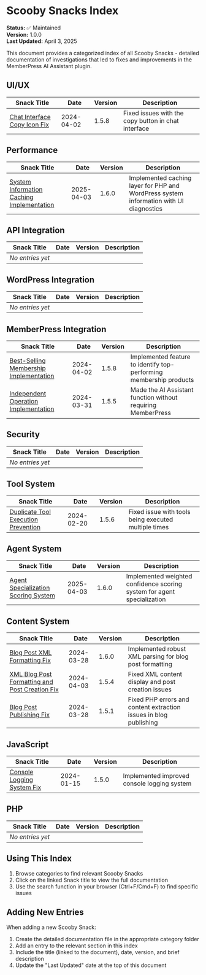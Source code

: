 # Scooby Snacks Index

**Status:** ✅ Maintained  
**Version:** 1.0.0  
**Last Updated:** April 3, 2025

This document provides a categorized index of all Scooby Snacks - detailed documentation of investigations that led to fixes and improvements in the MemberPress AI Assistant plugin.

## UI/UX

| Snack Title | Date | Version | Description |
|-------------|------|---------|-------------|
| [Chat Interface Copy Icon Fix](interface/chat-interface-copy-icon-fix.md) | 2024-04-02 | 1.5.8 | Fixed issues with the copy button in chat interface |

## Performance

| Snack Title | Date | Version | Description |
|-------------|------|---------|-------------|
| [System Information Caching Implementation](performance/system-information-caching.md) | 2025-04-03 | 1.6.0 | Implemented caching layer for PHP and WordPress system information with UI diagnostics |

## API Integration

| Snack Title | Date | Version | Description |
|-------------|------|---------|-------------|
| *No entries yet* |  |  |  |

## WordPress Integration

| Snack Title | Date | Version | Description |
|-------------|------|---------|-------------|
| *No entries yet* |  |  |  |

## MemberPress Integration

| Snack Title | Date | Version | Description |
|-------------|------|---------|-------------|
| [Best-Selling Membership Implementation](membership/best-selling-membership-implementation.md) | 2024-04-02 | 1.5.8 | Implemented feature to identify top-performing membership products |
| [Independent Operation Implementation](architecture/independent-operation-implementation.md) | 2024-03-31 | 1.5.5 | Made the AI Assistant function without requiring MemberPress |

## Security

| Snack Title | Date | Version | Description |
|-------------|------|---------|-------------|
| *No entries yet* |  |  |  |

## Tool System

| Snack Title | Date | Version | Description |
|-------------|------|---------|-------------|
| [Duplicate Tool Execution Prevention](tool-system/duplicate-tool-execution-snack.md) | 2024-02-20 | 1.5.6 | Fixed issue with tools being executed multiple times |

## Agent System

| Snack Title | Date | Version | Description |
|-------------|------|---------|-------------|
| [Agent Specialization Scoring System](agents/agent-specialization-scoring.md) | 2025-04-03 | 1.6.0 | Implemented weighted confidence scoring system for agent specialization |

## Content System

| Snack Title | Date | Version | Description |
|-------------|------|---------|-------------|
| [Blog Post XML Formatting Fix](content-system/blog-post-xml-formatting-snack.md) | 2024-03-28 | 1.6.0 | Implemented robust XML parsing for blog post formatting |
| [XML Blog Post Formatting and Post Creation Fix](content-system/xml-blog-post-formatting-fix.md) | 2024-04-03 | 1.5.4 | Fixed XML content display and post creation issues |
| [Blog Post Publishing Fix](content-system/blog-post-publishing-fix.md) | 2024-03-28 | 1.5.1 | Fixed PHP errors and content extraction issues in blog publishing |

## JavaScript

| Snack Title | Date | Version | Description |
|-------------|------|---------|-------------|
| [Console Logging System Fix](javascript/console-logging-system-snack.md) | 2024-01-15 | 1.5.0 | Implemented improved console logging system |

## PHP

| Snack Title | Date | Version | Description |
|-------------|------|---------|-------------|
| *No entries yet* |  |  |  |

## Using This Index

1. Browse categories to find relevant Scooby Snacks
2. Click on the linked Snack title to view the full documentation
3. Use the search function in your browser (Ctrl+F/Cmd+F) to find specific issues

## Adding New Entries

When adding a new Scooby Snack:

1. Create the detailed documentation file in the appropriate category folder
2. Add an entry to the relevant section in this index
3. Include the title (linked to the document), date, version, and brief description
4. Update the "Last Updated" date at the top of this document